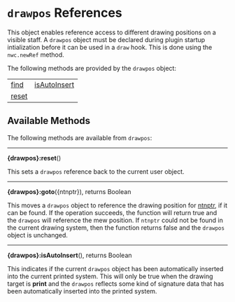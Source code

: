 # `drawpos` References
This object enables reference access to different drawing positions on a visible staff. A `drawpos` object must be declared during plugin startup intialization before it can be used in a `draw` hook. 
This is done using the `nwc.newRef` method.

The following methods are provided by the `drawpos` object:

<table>
<tr>
<td><a href="#find">find</a></td>
<td><a href="#isAutoInsert">isAutoInsert</a></td>
</tr><tr>
<td><a href="#reset">reset</a></td>
</tr>
</table>


## Available Methods

The following methods are available from `drawpos`:

------------------
<a name="reset"></a>
**{drawpos}:reset**()

This sets a `drawpos` reference back to the current user object.


------------------
<a name="goto"></a>
**{drawpos}:goto**({ntnptr}), returns Boolean

This moves a `drawpos` object to reference the drawing position for [ntnptr](ref.ntnptr.md), if it can be found. If the operation succeeds, the function will return true and
the `drawpos` will reference the mew position. If `ntnptr` could not be found in the current drawing system, then the function returns false
and the `drawpos` object is unchanged.


------------------
<a name="isAutoInsert"></a>
**{drawpos}:isAutoInsert**(), returns Boolean

This indicates if the current `drawpos` object has been automatically inserted into the current printed system. This will only be true when the drawing target is **print** and the
`drawpos` reflects some kind of signature data that has been automatically inserted into the printed system.

